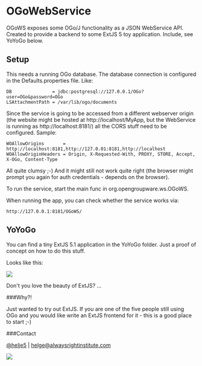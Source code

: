 OGoWebService
=============

OGoWS exposes some OGo/J functionality as a JSON WebService API. Created to
provide a backend to some ExtJS 5 toy application. Include, see YoYoGo below.

## Setup

This needs a running OGo database. The database connection is configured in the
Defaults.properties file. Like:

    DB               = jdbc:postgresql://127.0.0.1/OGo?user=OGo&password=OGo
    LSAttachmentPath = /var/lib/ogo/documents

Since the service is going to be accessed from a different webserver origin
(the website might be hosted at http://localhost/MyApp, but the WebService is
running as http://localhost:8181/) all the CORS stuff need to be configured.
Sample:

    WOAllowOrigins       = http://localhost:8181,http://127.0.01:8181,http://localhost
    WOAllowOriginHeaders = Origin, X-Requested-With, PROXY, STORE, Accept, X-OGo, Content-Type

All quite clumsy ;-) And it might still not work quite right (the browser might
prompt you again for auth credentials - depends on the browser).

To run the service, start the main func in org.opengroupware.ws.OGoWS.

When running the app, you can check whether the service works via:

    http://127.0.0.1:8181/OGoWS/

## YoYoGo

You can find a tiny ExtJS 5.1 application in the YoYoGo folder. Just a proof
of concept on how to do this stuff.

Looks like this:

![](http://i.imgur.com/QG91eEO.png)

Don't you love the beauty of ExtJS? ...

###Why?!

Just wanted to try out ExtJS. If you are one of the five people still using
OGo and you would like write an ExtJS frontend for it - this is a good place to
start ;-)

###Contact

[@helje5](http://twitter.com/helje5) | helge@alwaysrightinstitute.com

![](http://www.alwaysrightinstitute.com/ARI.png)
